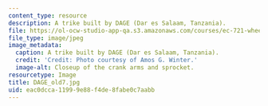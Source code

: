 ```yaml
---
content_type: resource
description: A trike built by DAGE (Dar es Salaam, Tanzania).
file: https://ol-ocw-studio-app-qa.s3.amazonaws.com/courses/ec-721-wheelchair-design-in-developing-countries-spring-2009/eac0dcca11999e88f4de8fabe0c7aabb_DAGE_old7.jpg
file_type: image/jpeg
image_metadata:
  caption: A trike built by DAGE (Dar es Salaam, Tanzania).
  credit: 'Credit: Photo courtesy of Amos G. Winter.'
  image-alt: Closeup of the crank arms and sprocket.
resourcetype: Image
title: DAGE_old7.jpg
uid: eac0dcca-1199-9e88-f4de-8fabe0c7aabb
---
```

